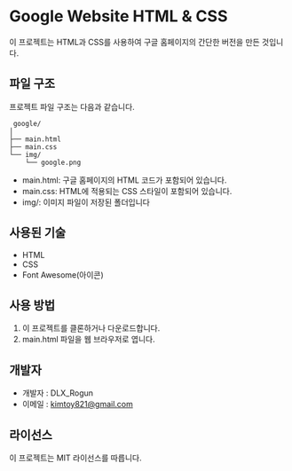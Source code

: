 # Google Website HTML & CSS
이 프로젝트는  HTML과 CSS를 사용하여 구글 홈페이지의 간단한 버전을 만든 것입니다.

## 파일 구조
프로젝트 파일 구조는 다음과 같습니다.
```
 google/
│
├── main.html
├── main.css
└── img/
    └── google.png
 ```
* main.html: 구글 홈페이지의 HTML 코드가 포함되어 있습니다.
* main.css: HTML에 적용되는 CSS 스타일이 포함되어 있습니다.
* img/: 이미지 파일이 저장된 폴더입니다

## 사용된 기술
* HTML
* CSS
* Font Awesome(아이콘)

## 사용 방법
1. 이 프로젝트를 클론하거나 다운로드합니다.
2. main.html 파일을 웹 브라우저로 엽니다.

## 개발자
* 개발자 : DLX_Rogun
* 이메일 : kimtoy821@gmail.com

## 라이선스
이 프로젝트는 MIT 라이선스를 따릅니다.
